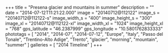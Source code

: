+++
title = "Presena glacier and mountains in summer"
description = ""
date = "2014-07-12T11:21:22.000"
image = "20140712@112122"
image_s = "20140712@112122-s"
image_width_s = "400"
image_height_s = "300"
image_xl = "20140712@112122-xl"
image_width_xl = "1024"
image_height_xl = "768"
gps_latitude = "46.2387999"
gps_longitude = "10.5801762833333"
phototags = [ "2014", "2014-07", "2014-07-12", "Europe", "Italy", "Passo del Tonale", "Trentino-Alto Adige", "Trento", "glacier", "morning", "mountain", "summer" ]
galleries = [ "2014 Timeline" ]
+++
